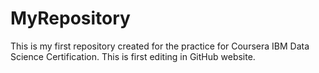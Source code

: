 # MyRepository
This is my first repository created for the practice for Coursera IBM Data Science Certification.
This is first editing in GitHub website.
